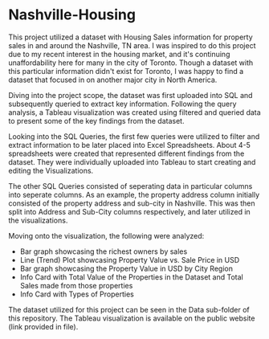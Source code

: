 # Nashville-Housing
This project utilized a dataset with Housing Sales information for property sales in and around the Nashville, TN area. I was inspired to do this project due to my recent interest in the housing market, and it's continuing unaffordability here for many in the city of Toronto. Though a dataset with this particular information didn't exist for Toronto, I was happy to find a dataset that focused in on another major city in North America.

Diving into the project scope, the dataset was first uploaded into SQL and subsequently queried to extract key information. Following the query analysis, a Tableau visualization was created using filtered and queried data to present some of the key findings from the dataset.

Looking into the SQL Queries, the first few queries were utilized to filter and extract information to be later placed into Excel Spreadsheets. About 4-5 spreadsheets were created that represented different findings from the dataset. They were individually uploaded into Tableau to start creating and editing the Visualizations.

The other SQL Queries consisted of seperating data in particular columns into seperate columns. As an example, the property address column initially consisted of the property address and sub-city in Nashville. This was then split into Address and Sub-City columns respectively, and later utilized in the visualizations.

Moving onto the visualization, the following were analyzed:
- Bar graph showcasing the richest owners by sales
- Line (Trend) Plot showcasing Property Value vs. Sale Price in USD
- Bar graph showcasing the Property Value in USD by City Region
- Info Card with Total Value of the Properties in the Dataset and Total Sales made from those properties
- Info Card with Types of Properties

The dataset utilized for this project can be seen in the Data sub-folder of this repository. The Tableau visualization is available on the public website (link provided in file).
